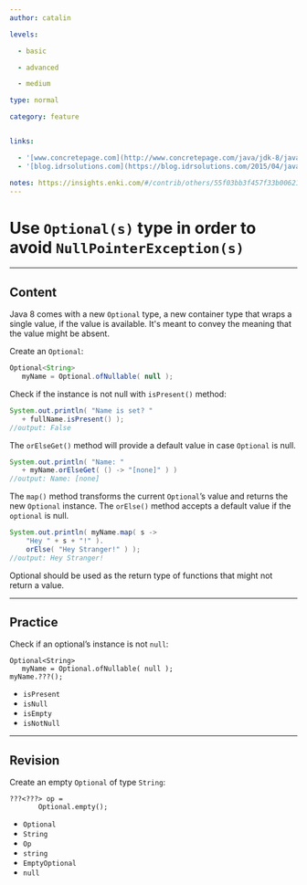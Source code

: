 ```yaml
---
author: catalin

levels:

  - basic

  - advanced

  - medium

type: normal

category: feature


links:

  - '[www.concretepage.com](http://www.concretepage.com/java/jdk-8/java-8-optional-example-avoid-nullpointerexception){website}'
  - '[blog.idrsolutions.com](https://blog.idrsolutions.com/2015/04/java-8-optional-class-explained-in-5-minutes/){website}'

notes: https://insights.enki.com/#/contrib/others/55f03bb3f457f33b0062114e?search=khandelwalrinki
---
```


# Use `Optional(s)` type in order to avoid `NullPointerException(s)`

---
## Content

Java 8 comes with a new `Optional` type, a new container type that wraps a single value, if the value is available. It's meant to convey the meaning that the value might be absent.

Create an `Optional`:
```java
Optional<String> 
   myName = Optional.ofNullable( null );

```

Check if the instance is not null with `isPresent()` method:
```java
System.out.println( "Name is set? " 
   + fullName.isPresent() ); 
//output: False

```
The `orElseGet()` method will provide a default value in case `Optional` is null.

```java
System.out.println( "Name: " 
   + myName.orElseGet( () -> "[none]" ) )
//output: Name: [none]

```

The `map()` method transforms the current `Optional`’s value and returns the new `Optional` instance. The `orElse()` method  accepts a default value if the `optional` is null.

```java
System.out.println( myName.map( s -> 
    "Hey " + s + "!" ).
    orElse( "Hey Stranger!" ) );
//output: Hey Stranger!
```
Optional should be used as the return type of functions that might not return a value.

---
## Practice

Check if an optional’s instance is not `null`:
```
Optional<String> 
   myName = Optional.ofNullable( null );    
myName.???(); 
```

* `isPresent` 
* `isNull` 
* `isEmpty` 
* `isNotNull`

---
## Revision

Create an empty `Optional` of type `String`:
```
???<???> op =
       Optional.empty();
```

* `Optional` 
* `String` 
* `Op` 
* `string` 
* `EmptyOptional` 
* `null`

